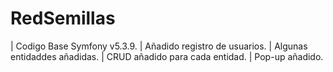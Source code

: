 # RedSemillas 
| Codigo Base Symfony v5.3.9.
| Añadido registro de usuarios.
| Algunas entidaddes añadidas.
| CRUD añadido para cada entidad.
| Pop-up añadido.